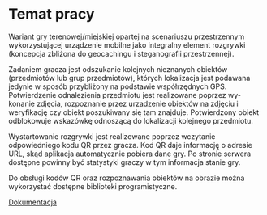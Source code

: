 # Temat pracy

Wariant gry terenowej/miejskiej opartej na scenariuszu przestrzennym wykorzystującej
urządzenie mobilne jako integralny element rozgrywki (koncepcja zbliżona do geocachingu
i steganografii przestrzennej).

Zadaniem gracza jest odszukanie kolejnych nieznanych obiektów (przedmiotów lub grup
przedmiotów), których lokalizacja jest podawana jedynie w sposób przybliżony na podstawie
współrzędnych GPS. Potwierdzenie odnalezienia przedmiotu jest realizowane poprzez wy-
konanie zdjęcia, rozpoznanie przez urzadzenie obiektów na zdjęciu i weryfikację czy obiekt
poszukiwany się tam znajduje. Potwierdzony obiekt odblokowuje wskazówkę odnoszącą do
lokalizacji kolejnego przedmiotu.

Wystartowanie rozgrywki jest realizowane poprzez wczytanie odpowiedniego kodu QR
przez gracza. Kod QR daje informację o adresie URL, skąd aplikacja automatycznie pobiera
dane gry. Po stronie serwera dostępne powinny być statystyki graczy w tym informacja stanie
gry.

Do obsługi kodów QR oraz rozpoznawania obiektów na obrazie można wykorzystać
dostępne biblioteki programistyczne.

[Dokumentacja](https://rafal-adamek.github.io/larp/docs/)
